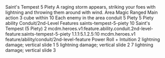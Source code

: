 <ability>
  <name>Saint&apos;s Tempest</name>
  <cost>5 Piety</cost>
  <flavor>A raging storm appears, striking your foes with lightning and throwing them around with wind.</flavor>
  <keywords>
    <keyword>Area</keyword>
    <keyword>Magic</keyword>
    <keyword>Ranged</keyword>
  </keywords>
  <type>Main action</type>
  <distance>3 cube within 10</distance>
  <target>Each enemy in the area</target>
  <metadata>
    <class>conduit</class>
    <cost>5 Piety</cost>
    <cost_amount>5</cost_amount>
    <cost_resource>Piety</cost_resource>
    <feature_type>ability</feature_type>
    <file_dpath>Conduit/2nd-Level Features</file_dpath>
    <item_id>saints-tempest-5-piety</item_id>
    <item_index>10</item_index>
    <item_name>Saint&apos;s Tempest (5 Piety)</item_name>
    <level>2</level>
    <scc>mcdm.heroes.v1:feature.ability.conduit.2nd-level-feature:saints-tempest-5-piety</scc>
    <scdc>1.1.1:5.1.2.5:10</scdc>
    <source>mcdm.heroes.v1</source>
    <type>feature/ability/conduit/2nd-level-feature</type>
  </metadata>
  <effects>
    <effect type="roll">
      <roll>Power Roll + Intuition</roll>
      <t1>2 lightning damage; vertical slide 1</t1>
      <t2>5 lightning damage; vertical slide 2</t2>
      <t3>7 lightning damage; vertical slide 3</t3>
    </effect>
  </effects>
</ability>
